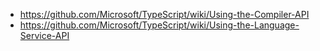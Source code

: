 * https://github.com/Microsoft/TypeScript/wiki/Using-the-Compiler-API
* https://github.com/Microsoft/TypeScript/wiki/Using-the-Language-Service-API